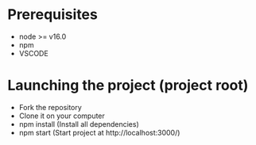 # Prerequisites

- node >= v16.0
- npm
- VSCODE

# Launching the project (project root)

- Fork the repository
- Clone it on your computer
- npm install (Install all dependencies)
- npm start (Start project at http://localhost:3000/)

